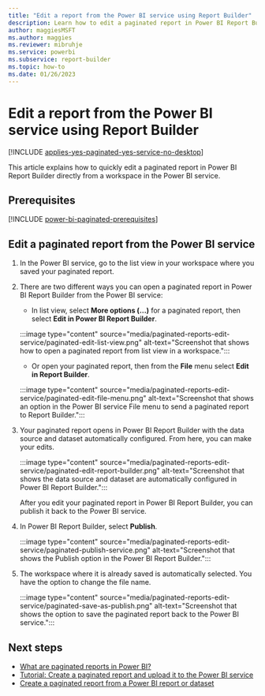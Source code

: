 ```yaml
---
title: "Edit a report from the Power BI service using Report Builder"
description: Learn how to edit a paginated report in Power BI Report Builder directly from a workspace in the Power BI service.
author: maggiesMSFT
ms.author: maggies
ms.reviewer: mibruhje
ms.service: powerbi
ms.subservice: report-builder
ms.topic: how-to
ms.date: 01/26/2023
---
```


# Edit a report from the Power BI service using Report Builder

[!INCLUDE [applies-yes-paginated-yes-service-no-desktop](../includes/applies-yes-paginated-yes-service-no-desktop.md)] 

This article explains how to quickly edit a paginated report in Power BI Report Builder directly from a workspace in the Power BI service. 

## Prerequisites

[!INCLUDE [power-bi-paginated-prerequisites](../includes/power-bi-paginated-prerequisites.md)]

## Edit a paginated report from the Power BI service

1. In the Power BI service, go to the list view in your workspace where you saved your paginated report.

2. There are two different ways you can open a paginated report in Power BI Report Builder from the Power BI service:

    - In list view, select **More options (…)** for a paginated report, then select **Edit in Power BI Report Builder**. 

    :::image type="content" source="media/paginated-reports-edit-service/paginated-edit-list-view.png" alt-text="Screenshot that shows how to open a paginated report from list view in a workspace.":::
 
    - Or open your paginated report, then from the **File** menu select **Edit in Report Builder**. 

    :::image type="content" source="media/paginated-reports-edit-service/paginated-edit-file-menu.png" alt-text="Screenshot that shows an option in the Power BI service File menu to send a paginated report to Report Builder.":::
 
3. Your paginated report opens in Power BI Report Builder with the data source and dataset automatically configured. From here, you can make your edits.

    :::image type="content" source="media/paginated-reports-edit-service/paginated-edit-report-builder.png" alt-text="Screenshot that shows the data source and dataset are automatically configured in Power BI Report Builder.":::
 
    After you edit your paginated report in Power BI Report Builder, you can publish it back to the Power BI service.

1. In Power BI Report Builder, select **Publish**. 

    :::image type="content" source="media/paginated-reports-edit-service/paginated-publish-service.png" alt-text="Screenshot that shows the Publish option in the Power BI Report Builder.":::

1. The workspace where it is already saved is automatically selected. You have the option to change the file name.

    :::image type="content" source="media/paginated-reports-edit-service/paginated-save-as-publish.png" alt-text="Screenshot that shows the option to save the paginated report back to the Power BI service.":::
 
## Next steps 

- [What are paginated reports in Power BI?](paginated-reports-report-builder-power-bi.md)  
- [Tutorial: Create a paginated report and upload it to the Power BI service](paginated-reports-quickstart-aw.md)
- [Create a paginated report from a Power BI report or dataset](paginated-reports-download-rdl.md)

